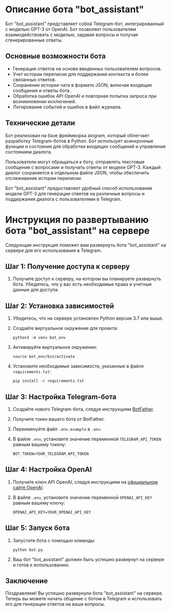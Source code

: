 # Описание бота "bot_assistant"

Бот "bot_assistant" представляет собой Telegram-бот, интегрированный с моделью GPT-3 от OpenAI. Бот позволяет
пользователям взаимодействовать с моделью, задавая вопросы и получая сгенерированные ответы.

## Основные возможности бота

- Генерация ответов на основе введенных пользователем вопросов.
- Учет истории переписки для поддержания контекста и более связанных ответов.
- Сохранение истории чата в формате JSON, включая входящие сообщения и ответы бота.
- Обработка ошибок API OpenAI и повторная попытка запроса при возникновении исключений.
- Логирование событий и ошибок в файл журнала.

## Технические детали

Бот реализован на базе фреймворка aiogram, который облегчает разработку Telegram-ботов в Python. Бот использует
асинхронные функции и состояния для обработки входящих сообщений и управления состоянием диалога.

Пользователи могут обращаться к боту, отправлять текстовые сообщения с вопросами и получать ответы от модели GPT-3.
Каждый диалог сохраняется в отдельном файле JSON, чтобы обеспечить отслеживание истории переписки.

Бот "bot_assistant" предоставляет удобный способ использования модели GPT-3 для генерации ответов на различные вопросы и
поддержания диалога с пользователями в Telegram.



# Инструкция по развертыванию бота "bot_assistant" на сервере

Следующая инструкция поможет вам развернуть бота "bot_assistant" на сервере для его использования в Telegram.

## Шаг 1: Получение доступа к серверу

1. Получите доступ к серверу, на котором вы планируете развернуть бота. Убедитесь, что у вас есть необходимые права и
   учетные данные для доступа.

## Шаг 2: Установка зависимостей

1. Убедитесь, что на сервере установлен Python версии 3.7 или выше.

2. Создайте виртуальное окружение для проекта:

   ```
   python3 -m venv bot_env
   ```

3. Активируйте виртуальное окружение:

   ```
   source bot_env/bin/activate
   ```

4. Установите необходимые зависимости, указанные в файле `requirements.txt`:

   ```
   pip install -r requirements.txt
   ```

## Шаг 3: Настройка Telegram-бота

1. Создайте нового Telegram-бота, следуя инструкциям [BotFather](https://core.telegram.org/bots#botfather).

2. Получите токен вашего бота от BotFather.

3. Переименуйте файл `.env.example` в `.env`.

4. В файле `.env`, установите значение переменной `TELEGRAM_API_TOKEN` равным вашему токену:

   ```
   BOT_TOKEN=YOUR_TELEGRAM_API_TOKEN
   ```

## Шаг 4: Настройка OpenAI

1. Получите ключ API OpenAI, следуя инструкциям на [официальном сайте OpenAI](https://www.openai.com/).

2. В файле `.env`, установите значение переменной `OPENAI_API_KEY` равным вашему ключу:

   ```
   OPENAI_API_KEY=YOUR_OPENAI_API_KEY
   ```

## Шаг 5: Запуск бота

1. Запустите бота с помощью команды:

   ```
   python bot.py
   ```

2. Ваш бот "bot_assistant" должен быть успешно развернут на сервере и готов к использованию.

## Заключение

Поздравляем! Вы успешно развернули бота "bot_assistant" на сервере. Теперь вы можете начать общение с ботом в Telegram
и использовать его для генерации ответов на ваши вопросы.
